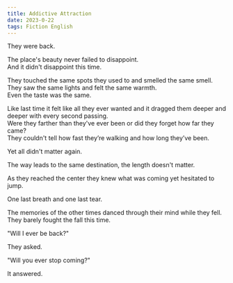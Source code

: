 ```yaml
---
title: Addictive Attraction
date: 2023-0-22
tags: Fiction English
---
```


They were back. <br>

The place's beauty never failed to disappoint. <br>
And it didn't disappoint this time. <br>

They touched the same spots they used to and smelled the same smell.<br>
They saw the same lights and felt the same warmth. <br>
Even the taste was the same. <br>

Like last time it felt like all they ever wanted and it dragged them deeper and deeper with every second passing.<br>
Were they farther than they've ever been or did they forget how far they came?<br>
They couldn't tell how fast they’re walking and how long they’ve been.<br>

Yet all didn't matter again.<br>

The way leads to the same destination, the length doesn't matter. <br>

As they reached the center they knew what was coming yet hesitated to jump. <br>

One last breath and one last tear. <br>

The memories of the other times danced through their mind while they fell. <br>
They barely fought the fall this time. <br>

"Will I ever be back?"<br>

They asked. <br>

"Will you ever stop coming?" <br>

It answered. <br>
